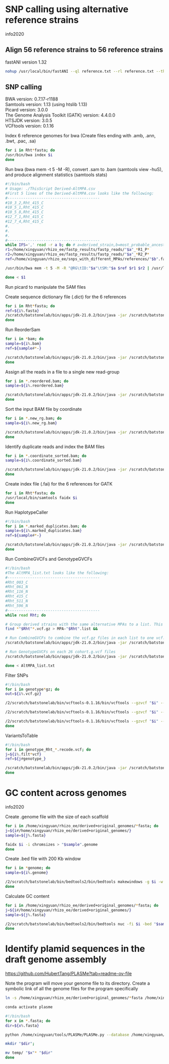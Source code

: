 # SNP calling using alternative reference strains

info2020

## Align 56 reference strains to 56 reference strains

fastANI version 1.32
```bash
nohup /usr/local/bin/fastANI --ql reference.txt --rl reference.txt --threads 5 --matrix -o ref_to_ref.txt &
```

## SNP calling
BWA version: 0.7.17-r1188 <br>
Samtools version: 1.13 (using htslib 1.13) <br>
Picard version: 3.0.0 <br>
The Genome Analysis Toolkit (GATK) version: 4.4.0.0 <br>
HTSJDK version: 3.0.5 <br>
VCFtools version: 0.1.16
 
Index 6 reference genomes for bwa (Create files ending with .amb, .ann, .bwt, .pac, .sa)
```bash
for i in Rht*fasta; do
/usr/bin/bwa index $i
done
```

Run bwa (bwa mem -t 5 -M -R), convert .sam to .bam (samtools view -huS), and produce alignment statistics (samtools stats)
```bash
#!/bin/bash
# Usage: ./ThisScript Derived-AltMPA.csv
#First 5 lines of the Derived-AltMPA.csv looks like the following:
#-----------------------------------------
#10_3_2,Rht_415_C
#10_5_1,Rht_415_C
#10_5_8,Rht_415_C
#12_7_1,Rht_415_C
#12_7_4,Rht_415_C
#.
#.
#.
#-----------------------------------------
while IFS=',' read -r a b; do # a=derived_strain,b=most_probable_ancestor
r1=/home/xingyuan/rhizo_ee/fastp_results/fastp_reads/"$a"_*R1_P*
r2=/home/xingyuan/rhizo_ee/fastp_results/fastp_reads/"$a"_*R2_P*
ref=/home/xingyuan/rhizo_ee/snps_with_different_MPAs/references/"$b".fasta

/usr/bin/bwa mem -t 5 -M -R "@RG\tID:"$a"\tSM:"$a $ref $r1 $r2 | /usr/local/bin/samtools view -huS -o $a-"$b".bam - 

done < $1
```

Run picard to manipulate the SAM files

Create sequence dictionary file (.dict) for the 6 references
```bash
for i in Rht*fasta; do
ref=${i%.fasta}
/scratch/batstonelab/bin/apps/jdk-21.0.2/bin/java -jar /scratch/batstonelab/bin/picard.jar CreateSequenceDictionary -R "$ref".fasta -O "$ref".dict
done
```

Run ReorderSam
```bash
for i in *bam; do
sample=${i%.bam}
ref=${sample#*-}

/scratch/batstonelab/bin/apps/jdk-21.0.2/bin/java -jar /scratch/batstonelab/bin/picard.jar ReorderSam -R /home/xingyuan/rhizo_ee/snps_with_different_MPAs/references/"$ref".fasta -I "$sample".bam -O "$sample".reordered.bam -SD "$ref".dict
done
```

Assign all the reads in a file to a single new read-group
```bash
for i in *.reordered.bam; do
sample=${i%.reordered.bam}

/scratch/batstonelab/bin/apps/jdk-21.0.2/bin/java -jar /scratch/batstonelab/bin/picard.jar AddOrReplaceReadGroups -I "$sample".reordered.bam -O "$sample".new_rg.bam -ID "$sample" -LB rhizo_ee -PL Illumina -PU 1 -SM "$sample" 
done
```

Sort the input BAM file by coordinate
```bash
for i in *.new_rg.bam; do
sample=${i%.new_rg.bam}

/scratch/batstonelab/bin/apps/jdk-21.0.2/bin/java -jar /scratch/batstonelab/bin/picard.jar SortSam -I "$sample".new_rg.bam -O "$sample".coordinate_sorted.bam -SO coordinate
done
```

Identify duplicate reads and index the BAM files
```bash
for i in *.coordinate_sorted.bam; do
sample=${i%.coordinate_sorted.bam}

/scratch/batstonelab/bin/apps/jdk-21.0.2/bin/java -jar /scratch/batstonelab/bin/picard.jar MarkDuplicates -I "$sample".coordinate_sorted.bam -O "$sample".marked_duplicates.bam -M "$sample".marked_dup_metrics.txt && /scratch/batstonelab/bin/apps/jdk-21.0.2/bin/java -jar /scratch/batstonelab/bin/picard.jar BuildBamIndex -I "$sample".marked_duplicates.bam
done
```

Create index file (.fai) for the 6 references for GATK
```bash
for i in Rht*fasta; do
/usr/local/bin/samtools faidx $i
done
```

Run HaplotypeCaller
```bash
#!/bin/bash
for i in *.marked_duplicates.bam; do
sample=${i%.marked_duplicates.bam}
ref=${sample#*-}

/scratch/batstonelab/bin/apps/jdk-21.0.2/bin/java -jar /scratch/batstonelab/bin/gatk-4.4.0.0/gatk-package-4.4.0.0-local.jar HaplotypeCaller -R /home/xingyuan/rhizo_ee/snps_with_different_MPAs/references/"$ref".fasta -I "$i" --dont-use-soft-clipped-bases TRUE -ploidy 1 -O "$sample".g.vcf.gz -ERC GVCF
done
```

Run CombineGVCFs and GenotypeGVCFs
```bash
#!/bin/bash
#The AltMPA_list.txt looks like the following:
#-----------------------------------------
#Rht_003_C
#Rht_061_N
#Rht_116_N
#Rht_415_C
#Rht_511_N
#Rht_596_N
#-----------------------------------------
while read Rht; do

# Group derived strains with the same alternative MPAs to a list. This should create 6 lists.
find *"$Rht"*.vcf.gz > MPA-"$Rht".list &&

# Run CombineGVCFs to combine the vcf.gz files in each list to one vcf.gz file. This should create 26 cohort.g.vcf.gz files.
/scratch/batstonelab/bin/apps/jdk-21.0.2/bin/java -jar /scratch/batstonelab/bin/gatk-4.4.0.0/gatk-package-4.4.0.0-local.jar CombineGVCFs -R /home/xingyuan/rhizo_ee/snps_with_different_MPAs/references/"$Rht".fasta --variant MPA-"$Rht".list -O "$Rht".cohort.g.vcf.gz &&

# Run GenotypeGVCFs on each 26 cohort.g.vcf files
/scratch/batstonelab/bin/apps/jdk-21.0.2/bin/java -jar /scratch/batstonelab/bin/gatk-4.4.0.0/gatk-package-4.4.0.0-local.jar GenotypeGVCFs -R /home/xingyuan/rhizo_ee/snps_with_different_MPAs/references/"$Rht".fasta -V "$Rht".cohort.g.vcf.gz -ploidy 1 -O genotype_"$Rht".vcf.gz -stand-call-conf 30

done < AltMPA_list.txt
```

Filter SNPs
```bash
#!/bin/bash
for i in genotype*gz; do
out=${i%.vcf.gz}

/2/scratch/batstonelab/bin/vcftools-0.1.16/bin/vcftools --gzvcf "$i" --min-meanDP 20 --max-meanDP 150 --minQ 30 --max-missing 0.9 --min-alleles 2 --max-alleles 2 --recode --recode-INFO-all --out "$out".filt1

/2/scratch/batstonelab/bin/vcftools-0.1.16/bin/vcftools --gzvcf "$i" --min-meanDP 20 --max-meanDP 200 --minQ 30 --max-missing 0.9 --min-alleles 2 --max-alleles 2 --recode --recode-INFO-all --out "$out".filt2

/2/scratch/batstonelab/bin/vcftools-0.1.16/bin/vcftools --gzvcf "$i" --min-meanDP 20 --max-meanDP 250 --minQ 30 --max-missing 0.9 --min-alleles 2 --max-alleles 2 --recode --recode-INFO-all --out "$out".filt3
done
```

VariantsToTable
```bash
#!/bin/bash
for i in genotype_Rht_*.recode.vcf; do
j=${i%.filt*vcf}
ref=${j#genotype_}

/scratch/batstonelab/bin/apps/jdk-21.0.2/bin/java -jar /scratch/batstonelab/bin/gatk-4.4.0.0/gatk-package-4.4.0.0-local.jar VariantsToTable -V "$i" -R "$ref".fasta -F CHROM -F POS -F REF -F ALT -F QUAL -F AF -F ANN -F DP -GF GT -O "$i".table
done
```











# GC content across genomes 

info2020

Create .genome file with the size of each scaffold
```bash
for i in /home/xingyuan/rhizo_ee/derived+original_genomes/*fasta; do
j=${i#/home/xingyuan/rhizo_ee/derived+original_genomes/}
sample=${j%.fasta}

faidx $i -i chromsizes > "$sample".genome
done
```

Create .bed file with 200 Kb window
```bash
for i in *genome; do
sample=${i%.genome}

/2/scratch/batstonelab/bin/bedtools2/bin/bedtools makewindows -g $i -w 200000 > "$sample".bed
done
```

Calculate GC content
```bash
for i in /home/xingyuan/rhizo_ee/derived+original_genomes/*fasta; do
j=${i#/home/xingyuan/rhizo_ee/derived+original_genomes/}
sample=${j%.fasta}

/2/scratch/batstonelab/bin/bedtools2/bin/bedtools nuc -fi $i -bed "$sample".bed > "$sample"_gc.bed
done
```

# Identify plamid sequences in the draft genome assembly
https://github.com/HubertTang/PLASMe?tab=readme-ov-file

Note the program will move your genome file to its directory. Create a symbolic link of all the genome files for the program specifically

```bash
ln -s /home/xingyuan/rhizo_ee/derived+original_genomes/*fasta /home/xingyuan/rhizo_ee/testing/plasmid_identification
```

```bash
conda activate plasme
```

```bash
#!/bin/bash
for x in *.fasta; do
dir=${x%.fasta}

python /home/xingyuan/tools/PLASMe/PLASMe.py --database /home/xingyuan/tools/PLASMe/DB --coverage 0.9 --identity 0.9 --probability 0.5 --thread 5 "$x" "$x".plasme.fna;

mkdir "$dir";

mv temp/ "$x"* "$dir"
done
```






